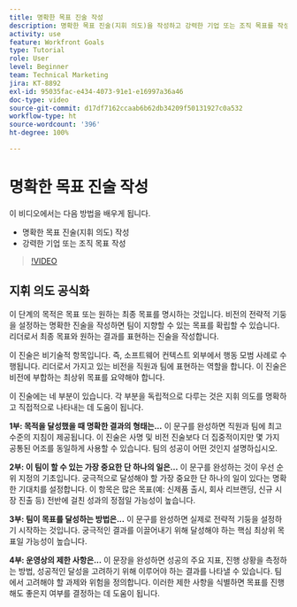 ```yaml
---
title: 명확한 목표 진술 작성
description: 명확한 목표 진술(지휘 의도)을 작성하고 강력한 기업 또는 조직 목표를 작성하는 방법을 알아봅니다.
activity: use
feature: Workfront Goals
type: Tutorial
role: User
level: Beginner
team: Technical Marketing
jira: KT-8892
exl-id: 95035fac-e434-4073-91e1-e16997a36a46
doc-type: video
source-git-commit: d17df7162ccaab6b62db34209f50131927c0a532
workflow-type: ht
source-wordcount: '396'
ht-degree: 100%

---
```


# 명확한 목표 진술 작성

이 비디오에서는 다음 방법을 배우게 됩니다.

* 명확한 목표 진술(지휘 의도) 작성
* 강력한 기업 또는 조직 목표 작성

>[!VIDEO](https://video.tv.adobe.com/v/3416012/?quality=12&learn=on&enablevpops&captions=kor)

<!--
Your turn graphic
-->

## 지휘 의도 공식화

이 단계의 목적은 목표 또는 원하는 최종 목표를 명시하는 것입니다. 비전의 전략적 기둥을 설정하는 명확한 진술을 작성하면 팀이 지향할 수 있는 목표를 확립할 수 있습니다. 리더로서 최종 목표와 원하는 결과를 표현하는 진술을 작성합니다.

이 진술은 비기술적 항목입니다. 즉, 소프트웨어 컨텍스트 외부에서 행동 모범 사례로 수행됩니다. 리더로서 가지고 있는 비전을 직원과 팀에 표현하는 역할을 합니다. 이 진술은 비전에 부합하는 최상위 목표를 요약해야 합니다.

이 진술에는 네 부분이 있습니다. 각 부분을 독립적으로 다루는 것은 지휘 의도를 명확하고 직접적으로 나타내는 데 도움이 됩니다.

**1부: 목적을 달성했을 때 명확한 결과의 형태는...**
이 문구를 완성하면 직원과 팀에 최고 수준의 지침이 제공됩니다. 이 진술은 사명 및 비전 진술보다 더 집중적이지만 몇 가지 공통된 어조를 동일하게 사용할 수 있습니다. 팀의 성공이 어떤 것인지 설명하십시오.

**2부: 이 팀이 할 수 있는 가장 중요한 단 하나의 일은...**
이 문구를 완성하는 것이 우선 순위 지정의 기초입니다. 궁극적으로 달성해야 할 가장 중요한 단 하나의 일이 있다는 명확한 기대치를 설정합니다. 이 항목은 많은 목표(예: 신제품 출시, 회사 리브랜딩, 신규 시장 진출 등) 전반에 걸친 성과의 정점일 가능성이 높습니다.

**3부: 팀이 목표를 달성하는 방법은...**
이 문구를 완성하면 실제로 전략적 기둥을 설정하기 시작하는 것입니다. 궁극적인 결과를 이끌어내기 위해 달성해야 하는 핵심 최상위 목표일 가능성이 높습니다.

**4부: 운영상의 제한 사항은...**
이 문장을 완성하면 성공의 주요 지표, 진행 상황을 측정하는 방법, 성공적인 달성을 고려하기 위해 이루어야 하는 결과를 나타낼 수 있습니다. 팀에서 고려해야 할 과제와 위험을 정의합니다. 이러한 제한 사항을 식별하면 목표를 진행해도 좋은지 여부를 결정하는 데 도움이 됩니다.
